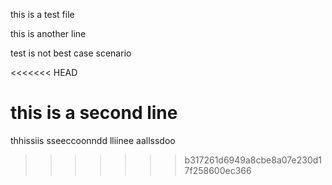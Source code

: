 this is a test file 

this is another line

test is not best case scenario

<<<<<<< HEAD

this is a second line
=======
thhissiis  sseeccoonndd  lliinee  aallssdoo
>>>>>>> b317261d6949a8cbe8a07e230d17f258600ec366
